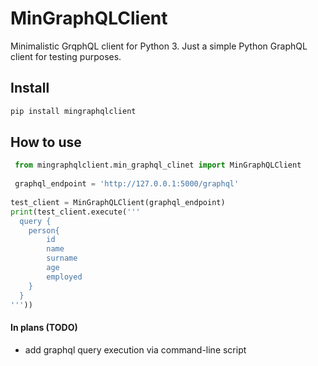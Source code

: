 # MinGraphQLClient
Minimalistic GrqphQL client for Python 3. Just a simple Python GraphQL client for testing purposes.

## Install
```sh
pip install mingraphqlclient
```
## How to use
```py
 from mingraphqlclient.min_graphql_clinet import MinGraphQLClient
 
 graphql_endpoint = 'http://127.0.0.1:5000/graphql'
 
test_client = MinGraphQLClient(graphql_endpoint)
print(test_client.execute('''
  query {
    person{
        id
        name
        surname
        age
        employed
    }
  }
'''))
```
#### In plans (TODO)
* add graphql query execution via command-line script